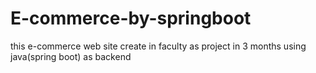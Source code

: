 # E-commerce-by-springboot

this e-commerce web site create in faculty as project in 3 months using java(spring boot) as backend 
 
